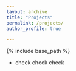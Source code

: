 ```yaml
---
layout: archive
title: "Projects"
permalink: /projects/
author_profile: true

---
```


{% include base_path %}

* check check check
